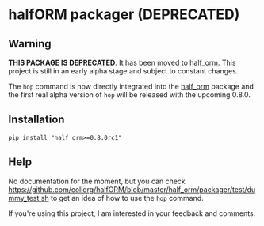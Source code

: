 # halfORM packager (DEPRECATED)

## Warning

**THIS PACKAGE IS DEPRECATED**. It has been moved to [half_orm](https://github.com/collorg/halfORM). This project is still in an early alpha stage and subject to constant changes. 

The `hop` command is now directly integrated into the
[half_orm](https://github.com/collorg/halfORM) package and the first
real alpha version of `hop` will be released with the upcoming 0.8.0.

## Installation

`pip install "half_orm>=0.8.0rc1"`

## Help

No documentation for the moment, but you can check https://github.com/collorg/halfORM/blob/master/half_orm/packager/test/dummy_test.sh
to get an idea of how to use the `hop` command.

If you're using this project, I am interested in your feedback and comments.
